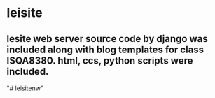 # leisite

## lesite web server source code by django was included along with blog templates for class ISQA8380. html, ccs, python scripts were included.
"# leisitenw" 
